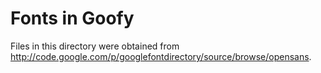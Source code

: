 # Fonts in Goofy

Files in this directory were obtained from
<http://code.google.com/p/googlefontdirectory/source/browse/opensans>.
